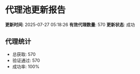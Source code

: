 # 代理池更新报告

**更新时间**: 2025-07-27 05:18:26
**有效代理数量**: 570
**更新状态**:  成功

## 代理统计
- 总获取: 570
- 验证通过: 570
- 成功率: 100%
